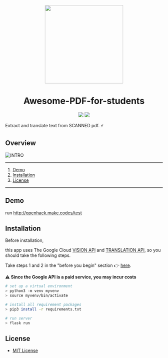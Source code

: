 <div align="middle">
<img src="https://github.com/DdukTwiSun/server/blob/master/logo.jpg" height="250px" >
</div>

<h1 align="center">Awesome-PDF-for-students</h1>

<p align="center">
	<a href="https://sigoss.github.io/hackathon2018/"><img src="https://img.shields.io/badge/OpenHack-3th-blue.svg"></a>
	<a href="https://github.com/DdukTwiSun/server/blob/master/LICENSE"><img src="https://img.shields.io/github/license/mashape/apistatus.svg"></a>	
</p>

Extract and translate text from SCANNED pdf. :zap:

## Overview

![INTRO](https://github.com/DdukTwiSun/server/blob/master/intro.jpg)


*****

1. [Demo](#demo)
2. [Installation](#installation)
3. [License](#license)
*****



## Demo

run http://openhack.make.codes/test



## Installation

Before installation,

this app uses The Google Cloud [VISION API](https://cloud.google.com/vision/) and [TRANSLATION API](https://cloud.google.com/translate), so you should take the following steps.
 
 Take steps 1 and 2 in the "before you begin" section :point_right: [here](https://cloud.google.com/translate/docs/quickstart).
  

:warning: **Since the Google API is a paid service, you may incur costs**



```bash
# set up a virtual environment
> python3 -m venv myvenv
> source myvenv/bin/activate

# install all requirement packages
> pip3 install -r requirements.txt

# run server
> flask run
```

## License

* [MIT License](LICENSE)

  

